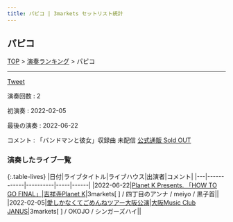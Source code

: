 ```yaml
---
title: パピコ | 3markets セットリスト統計
---
```

## パピコ


[TOP](/setlist/) > [演奏ランキング](songs.html) > パピコ

___

<a href="https://twitter.com/share?ref_src=twsrc%5Etfw" data-text="3markets[ ]セットリスト > パピコ" class="twitter-share-button" data-via="3markets" data-hashtags="3markets" data-related="3markets" data-show-count="false">Tweet</a>

演奏回数
: 2

初演奏
: 2022-02-05

最後の演奏
: 2022-06-22


コメント
: 「バンドマンと彼女」収録曲 未配信 [公式通販 Sold OUT](https://3markets.stores.jp/items/59ba615a428f2d5ee900050f)




### 演奏したライブ一覧

{:.table-lives}
|日付|ライブタイトル|ライブハウス|出演者|コメント|
|---|------------|----------|-----|------|
|<span class="nowrap">2022-06-22</span>|[Planet K Presents. 「HOW TO GO FINAL」](live020.html)|[吉祥寺Planet K](livehouse003.html)|3markets[ ] / 四丁目のアンナ / meiyo / 黒子首||
|<span class="nowrap">2022-02-05</span>|[愛しかなくてごめんねツアー大阪公演](live007.html)|[大阪Music Club JANUS](livehouse016.html)|3markets[ ] / OKOJO / シンガーズハイ||


<script async src="https://platform.twitter.com/widgets.js" charset="utf-8"></script>